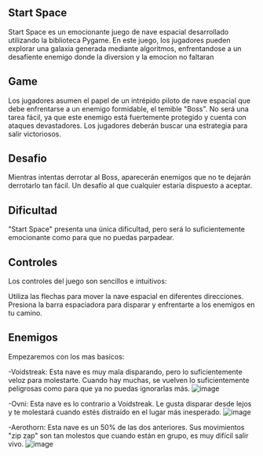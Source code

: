 ## Start Space
Start Space es un emocionante juego de nave espacial desarrollado utilizando la biblioteca Pygame. En este juego, los jugadores pueden explorar una galaxia generada mediante algoritmos, enfrentandose a un desafiente enemigo donde la diversion y la emocion no faltaran  
## Game 
Los jugadores asumen el papel de un intrépido piloto de nave espacial que debe enfrentarse a un enemigo formidable, el temible "Boss". No será una tarea fácil, ya que este enemigo está fuertemente protegido y cuenta con ataques devastadores. Los jugadores deberán buscar una estrategia para salir victoriosos.
## Desafio
Mientras intentas derrotar al Boss, aparecerán enemigos que no te dejarán derrotarlo tan fácil. Un desafío al que cualquier estaría dispuesto a aceptar.
## Dificultad
"Start Space" presenta una única dificultad, pero será lo suficientemente emocionante como para que no puedas parpadear.
## Controles
Los controles del juego son sencillos e intuitivos:

Utiliza las flechas para mover la nave espacial en diferentes direcciones.
Presiona la barra espaciadora para disparar y enfrentarte a los enemigos en tu camino.
## Enemigos
Empezaremos con los mas basicos:

-Voidstreak: Esta nave es muy mala disparando, pero lo suficientemente veloz para molestarte. Cuando hay muchas, se vuelven lo suficientemente peligrosas como para que ya no puedas ignorarlas más. 
![image](https://github.com/AndresGalvisM16/Spaceship-Game-CO-6-2023/assets/139399827/d54738a4-2346-48f5-9f0e-cb02c905fcf6)


-Ovni: Esta nave es lo contrario a Voidstreak. Le gusta disparar desde lejos y te molestará cuando estés distraído en el lugar más inesperado.
![image](https://github.com/AndresGalvisM16/Spaceship-Game-CO-6-2023/assets/139399827/eca9cf78-a824-4838-a2aa-5bd6b98c7923)



-Aerothorn: Esta nave es un 50% de las dos anteriores. Sus movimientos "zip zap" son tan molestos que cuando están en grupo, es muy difícil salir vivo.
![image](https://github.com/AndresGalvisM16/Spaceship-Game-CO-6-2023/assets/139399827/3485d3d7-a2eb-4d60-8bf4-4b6dc2f2dcc4)

